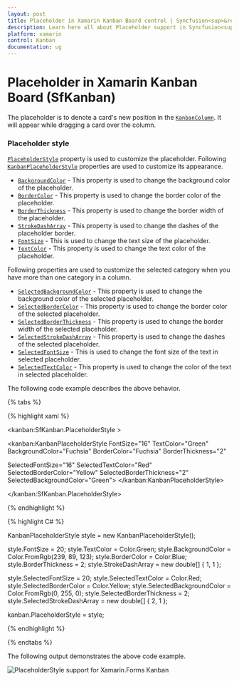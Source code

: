 ```yaml
---
layout: post
title: Placeholder in Xamarin Kanban Board control | Syncfusion<sup>&reg;</sup>
description: Learn here all about Placeholder support in Syncfusion<sup>&reg;</sup> Xamarin Kanban Board (SfKanban) control and more.
platform: xamarin
control: Kanban
documentation: ug
---
```


# Placeholder in Xamarin Kanban Board (SfKanban)

The placeholder is to denote a card's new position in the [`KanbanColumn`](https://help.syncfusion.com/cr/xamarin/Syncfusion.SfKanban.XForms.KanbanColumn.html). It will appear while dragging a card over the column.

### Placeholder style

[`PlaceholderStyle`](https://help.syncfusion.com/cr/xamarin/Syncfusion.SfKanban.XForms.SfKanban.html#Syncfusion_SfKanban_XForms_SfKanban_PlaceholderStyle) property is used to customize the placeholder. Following [`KanbanPlaceholderStyle`](https://help.syncfusion.com/cr/xamarin/Syncfusion.SfKanban.XForms.KanbanPlaceholderStyle.html) properties are used to customize its appearance.

* [`BackgroundColor`](https://help.syncfusion.com/cr/xamarin/Syncfusion.SfKanban.XForms.KanbanPlaceholderStyle.html#Syncfusion_SfKanban_XForms_KanbanPlaceholderStyle_BackgroundColor)  	 - This property is used to change the background color of the placeholder.
* [`BorderColor`](https://help.syncfusion.com/cr/xamarin/Syncfusion.SfKanban.XForms.KanbanPlaceholderStyle.html#Syncfusion_SfKanban_XForms_KanbanPlaceholderStyle_BorderColor) 	 	 - This property is used to change the border color of the placeholder.
* [`BorderThickness`](https://help.syncfusion.com/cr/xamarin/Syncfusion.SfKanban.XForms.KanbanPlaceholderStyle.html#Syncfusion_SfKanban_XForms_KanbanPlaceholderStyle_BorderThickness)  	 - This property is used to change the border width of the placeholder.
* [`StrokeDashArray`](https://help.syncfusion.com/cr/xamarin/Syncfusion.SfKanban.XForms.KanbanPlaceholderStyle.html#Syncfusion_SfKanban_XForms_KanbanPlaceholderStyle_StrokeDashArray)     - This property is used to change the dashes of the placeholder border.
* [`FontSize`](https://help.syncfusion.com/cr/xamarin/Syncfusion.SfKanban.XForms.KanbanPlaceholderStyle.html#Syncfusion_SfKanban_XForms_KanbanPlaceholderStyle_FontSize)            - This is used to change the text size of the placeholder.
* [`TextColor`](https://help.syncfusion.com/cr/xamarin/Syncfusion.SfKanban.XForms.KanbanPlaceholderStyle.html#Syncfusion_SfKanban_XForms_KanbanPlaceholderStyle_TextColor)           - This property is used to change the text color of the placeholder.

Following properties are used to customize the selected category when you have more than one category in a column.

* [`SelectedBackgroundColor`](https://help.syncfusion.com/cr/xamarin/Syncfusion.SfKanban.XForms.KanbanPlaceholderStyle.html#Syncfusion_SfKanban_XForms_KanbanPlaceholderStyle_SelectedBackgroundColor) 	- This property is used to change the background color of the selected placeholder.
* [`SelectedBorderColor`](https://help.syncfusion.com/cr/xamarin/Syncfusion.SfKanban.XForms.KanbanPlaceholderStyle.html#Syncfusion_SfKanban_XForms_KanbanPlaceholderStyle_SelectedBorderColor) 		- This property is used to change the border color of the selected placeholder.
* [`SelectedBorderThickness`](https://help.syncfusion.com/cr/xamarin/Syncfusion.SfKanban.XForms.KanbanPlaceholderStyle.html#Syncfusion_SfKanban_XForms_KanbanPlaceholderStyle_SelectedBorderThickness) 	- This property is used to change the border width of the selected placeholder.
* [`SelectedStrokeDashArray`](https://help.syncfusion.com/cr/xamarin/Syncfusion.SfKanban.XForms.KanbanPlaceholderStyle.html#Syncfusion_SfKanban_XForms_KanbanPlaceholderStyle_SelectedStrokeDashArray)     - This property is used to change the dashes of the selected placeholder.
* [`SelectedFontSize`](https://help.syncfusion.com/cr/xamarin/Syncfusion.SfKanban.XForms.KanbanPlaceholderStyle.html#Syncfusion_SfKanban_XForms_KanbanPlaceholderStyle_SelectedFontSize)            - This is used to change the font size of the text in selected placeholder.
* [`SelectedTextColor`](https://help.syncfusion.com/cr/xamarin/Syncfusion.SfKanban.XForms.KanbanPlaceholderStyle.html#Syncfusion_SfKanban_XForms_KanbanPlaceholderStyle_SelectedTextColor)           - This property is used to change the color of the text in selected placeholder.

The following code example describes the above behavior.

{% tabs %}

{% highlight xaml %}

<kanban:SfKanban.PlaceholderStyle >

<kanban:KanbanPlaceholderStyle FontSize="16"
TextColor="Green"
BackgroundColor="Fuchsia"
BorderColor="Fuchsia"
BorderThickness="2"

SelectedFontSize="16"
SelectedTextColor="Red"
SelectedBorderColor="Yellow"
SelectedBorderThickness="2"
SelectedBackgroundColor="Green">
</kanban:KanbanPlaceholderStyle>

</kanban:SfKanban.PlaceholderStyle>

{% endhighlight %}

{% highlight C# %}

KanbanPlaceholderStyle style = new KanbanPlaceholderStyle();

style.FontSize = 20;
style.TextColor = Color.Green;
style.BackgroundColor = Color.FromRgb(239, 89, 123);
style.BorderColor = Color.Blue;
style.BorderThickness = 2;
style.StrokeDashArray = new double[] { 1, 1 };

style.SelectedFontSize = 20;
style.SelectedTextColor = Color.Red;
style.SelectedBorderColor = Color.Yellow;
style.SelectedBackgroundColor = Color.FromRgb(0, 255, 0);
style.SelectedBorderThickness = 2;
style.SelectedStrokeDashArray = new double[] { 2, 1 };

kanban.PlaceholderStyle = style;

{% endhighlight %}

{% endtabs %}

The following output demonstrates the above code example.

![PlaceholderStyle support for Xamarin.Forms Kanban](SfKanban_images/PlaceholderStyle.png)

